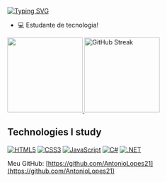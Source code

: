 [![Typing SVG](https://readme-typing-svg.demolab.com?font=Fira+Code&pause=1000&color=1D35F7&random=false&width=435&lines=Hello+world%2C++i'm+Ant%C3%B4nio)](https://git.io/typing-svg)

- 💻 Estudante de tecnologia!

<div>
<a href="https://github.com/AntonioLopes21"> <img height="170em" src="https://github-readme-stats.vercel.app/api/top-langs/?username=AntonioLopes21&layout=compact&theme=tokyonight"/> <a href="https://git.io/streak-stats">
<a href="https://git.io/streak-stats">
<img height="170em" src="https://streak-stats.demolab.com?user=AntonioLopes21&theme=tokyonight" alt="GitHub Streak" /></a>

  ## Technologies I study
<div style="display: inline_block">
    <a href="#"><img align="center" alt="HTML5" src="https://img.shields.io/badge/HTML5-E34F26?style=for-the-badge&logo=html5&logoColor=white"/></a>
    <a href="#"><img align="center" alt="CSS3" src="https://img.shields.io/badge/CSS3-1572B6?style=for-the-badge&logo=css3&logoColor=white"/></a>
    <a href="#"><img align="center" alt="JavaScript" src="https://img.shields.io/badge/JavaScript-323330?style=for-the-badge&logo=javascript&logoColor=F7DF1E"/></a>
    <a href="#"><img align="center" alt="C#" src="https://img.shields.io/badge/C%23-239120?style=for-the-badge&logo=c-sharp&logoColor=white"/></a>
    <a href="#"><img align="center" alt=".NET" src="https://img.shields.io/badge/.NET-512BD4?style=for-the-badge&logo=dotnet&logoColor=white"/></a>
</div>
</div>

Meu GitHub: [https://github.com/AntonioLopes21](https://github.com/AntonioLopes21)
